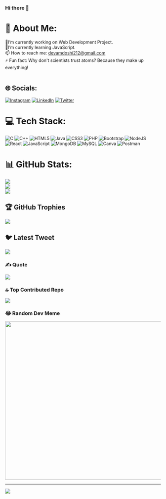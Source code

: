 ### Hi there 👋
# 💫 About Me:
🔭I’m currently working on Web Development Project.<br>🌱I’m currently learning JavaScript.<br>📫 How to reach me: devamdoshi212@gmail.com<br>⚡ Fun fact: Why don't scientists trust atoms? Because they make up everything!<br><br>


## 🌐 Socials:
[![Instagram](https://img.shields.io/badge/Instagram-%23E4405F.svg?logo=Instagram&logoColor=white)](https://instagram.com/devam_doshi212) [![LinkedIn](https://img.shields.io/badge/LinkedIn-%230077B5.svg?logo=linkedin&logoColor=white)](https://linkedin.com/in/devamdoshi212) [![Twitter](https://img.shields.io/badge/Twitter-%231DA1F2.svg?logo=Twitter&logoColor=white)](https://twitter.com/devam_doshi212) 

# 💻 Tech Stack:
![C](https://img.shields.io/badge/c-%2300599C.svg?style=for-the-badge&logo=c&logoColor=white) ![C++](https://img.shields.io/badge/c++-%2300599C.svg?style=for-the-badge&logo=c%2B%2B&logoColor=white) ![HTML5](https://img.shields.io/badge/html5-%23E34F26.svg?style=for-the-badge&logo=html5&logoColor=white) ![Java](https://img.shields.io/badge/java-%23ED8B00.svg?style=for-the-badge&logo=java&logoColor=white) ![CSS3](https://img.shields.io/badge/css3-%231572B6.svg?style=for-the-badge&logo=css3&logoColor=white) ![PHP](https://img.shields.io/badge/php-%23777BB4.svg?style=for-the-badge&logo=php&logoColor=white) ![Bootstrap](https://img.shields.io/badge/bootstrap-%23563D7C.svg?style=for-the-badge&logo=bootstrap&logoColor=white) ![NodeJS](https://img.shields.io/badge/node.js-6DA55F?style=for-the-badge&logo=node.js&logoColor=white) ![React](https://img.shields.io/badge/react-%2320232a.svg?style=for-the-badge&logo=react&logoColor=%2361DAFB) ![JavaScript](https://img.shields.io/badge/javascript-%23323330.svg?style=for-the-badge&logo=javascript&logoColor=%23F7DF1E) ![MongoDB](https://img.shields.io/badge/MongoDB-%234ea94b.svg?style=for-the-badge&logo=mongodb&logoColor=white) ![MySQL](https://img.shields.io/badge/mysql-%2300f.svg?style=for-the-badge&logo=mysql&logoColor=white) ![Canva](https://img.shields.io/badge/Canva-%2300C4CC.svg?style=for-the-badge&logo=Canva&logoColor=white) ![Postman](https://img.shields.io/badge/Postman-FF6C37?style=for-the-badge&logo=postman&logoColor=white)
# 📊 GitHub Stats:
![](https://github-readme-stats.vercel.app/api?username=devamdoshi212&theme=merko&hide_border=false&include_all_commits=false&count_private=false)<br/>
![](https://github-readme-streak-stats.herokuapp.com/?user=devamdoshi212&theme=merko&hide_border=false)<br/>
![](https://github-readme-stats.vercel.app/api/top-langs/?username=devamdoshi212&theme=merko&hide_border=false&include_all_commits=false&count_private=false&layout=compact)

## 🏆 GitHub Trophies
![](https://github-profile-trophy.vercel.app/?username=devamdoshi212&theme=tokyonight&no-frame=false&no-bg=true&margin-w=4)

## 🐦 Latest Tweet
[![](https://gtce.itsvg.in/api?username=devam_doshi212)](https://github.com/VishwaGauravIn/github-twitter-card-embed)

### ✍️ Quote
![](https://quotes-github-readme.vercel.app/api?type=horizontal&theme=merko)

### 🔝 Top Contributed Repo
![](https://github-contributor-stats.vercel.app/api?username=devamdoshi212&limit=5&theme=tokyonight&combine_all_yearly_contributions=true)

### 😂 Random Dev Meme
<img src=" https://9gag.com/tech" width="512px"/>

---
[![](https://visitcount.itsvg.in/api?id=devamdoshi212&icon=7&color=9)](https://visitcount.itsvg.in)

<!-- Proudly created with GPRM ( https://gprm.itsvg.in ) -->
